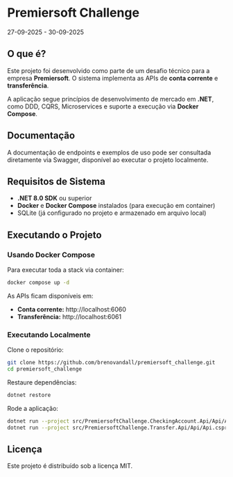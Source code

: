 # Premiersoft Challenge
27-09-2025 - 30-09-2025

## O que é?
Este projeto foi desenvolvido como parte de um desafio técnico para a empresa **Premiersoft**.
O sistema implementa as APIs de **conta corrente** e **transferência**.

A aplicação segue princípios de desenvolvimento de mercado em **.NET**, como DDD, CQRS, Microservices e suporte a execução via **Docker Compose**.

## Documentação
A documentação de endpoints e exemplos de uso pode ser consultada diretamente via Swagger, disponível ao executar o projeto localmente.

## Requisitos de Sistema
- **.NET 8.0 SDK** ou superior
- **Docker** e **Docker Compose** instalados (para execução em container)
- SQLite (já configurado no projeto e armazenado em arquivo local)

## Executando o Projeto

### Usando Docker Compose
Para executar toda a stack via container:

```bash
docker compose up -d
```

As APIs ficam disponíveis em:
- **Conta corrente:** http://localhost:6060
- **Transferência:** http://localhost:6061

### Executando Localmente

Clone o repositório:
```bash
git clone https://github.com/brenovandall/premiersoft_challenge.git
cd premiersoft_challenge
```

Restaure dependências:
```bash
dotnet restore
```

Rode a aplicação:
```bash
dotnet run --project src/PremiersoftChallenge.CheckingAccount.Api/Api/Api.csproj
dotnet run --project src/PremiersoftChallenge.Transfer.Api/Api/Api.csproj
```

## Licença
Este projeto é distribuído sob a licença MIT.
